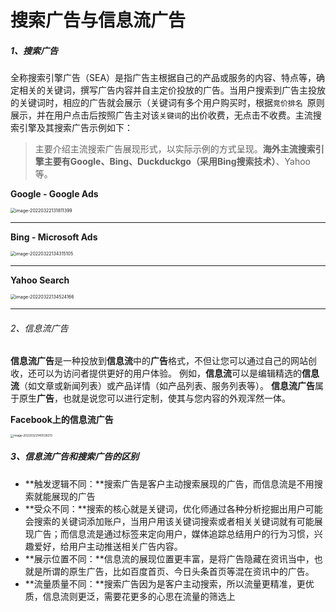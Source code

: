 # 搜索广告与信息流广告

##### 1、搜索广告

全称搜索引擎广告（SEA）是指广告主根据自己的产品或服务的内容、特点等，确定相关的关键词，撰写广告内容并自主定价投放的广告。当用户搜索到广告主投放的关键词时，相应的广告就会展示（关键词有多个用户购买时，根据`竞价排名 `原则展示，并在用户点击后按照广告主对该`关键词`的出价收费，无点击不收费。主流搜索引擎及其搜索广告示例如下：

> 主要介绍主流搜索广告展现形式，以实际示例的方式呈现。**海外主流搜索引擎主要有Google、Bing、Duckduckgo（采用Bing搜索技术）**、Yahoo等。

**Google -  Google Ads**

<img src="https://iswott.oss-cn-shenzhen.aliyuncs.com/blog/imgimage-20220322131811399.png" alt="image-20220322131811399" style="zoom:50%;" />

<hr>

**Bing -  Microsoft Ads**

<img src="https://iswott.oss-cn-shenzhen.aliyuncs.com/blog/imgimage-20220322134315105.png" alt="image-20220322134315105" style="zoom:50%;" />

<hr>

**Yahoo Search**



<img src="https://iswott.oss-cn-shenzhen.aliyuncs.com/blog/imgimage-20220322134524166.png" alt="image-20220322134524166" style="zoom:50%;" />

<hr>

###### 2、信息流广告

**信息流广告**是一种投放到**信息流**中的**广告**格式，不但让您可以通过自己的网站创收，还可以为访问者提供更好的用户体验。 例如，**信息流**可以是编辑精选的**信息流**（如文章或新闻列表）或产品详情（如产品列表、服务列表等）。 **信息流广告**属于原生**广告**，也就是说您可以进行定制，使其与您内容的外观浑然一体。

**Facebook上的信息流广告**

<img src="https://iswott.oss-cn-shenzhen.aliyuncs.com/blog/imgimage-20220322140539213.png" alt="image-20220322140539213" style="zoom: 33%;" />





##### 3、信息流广告和搜索广告的区别

- **触发逻辑不同：**搜索广告是客户主动搜索展现的广告，而信息流是不用搜索就能展现的广告
- **受众不同：**搜索的核心就是关键词，优化师通过各种分析挖掘出用户可能会搜索的关键词添加账户，当用户用该关键词搜索或者相关关键词就有可能展现广告；而信息流是通过标签来定向用户，媒体追踪总结用户的行为习惯，兴趣爱好，给用户主动推送相关广告内容。
- **展示位置不同：**信息流的展现位置更丰富，是将广告隐藏在资讯当中，也就是所谓的原生广告，比如百度首页、今日头条首页等混在资讯中的广告。
- **流量质量不同：**搜索广告因为是客户主动搜索，所以流量更精准，更优质，信息流则更泛，需要花更多的心思在流量的筛选上